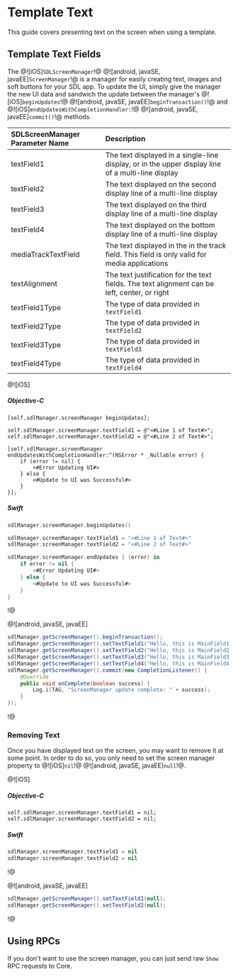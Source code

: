 # Template Text
This guide covers presenting text on the screen when using a template.

## Template Text Fields
The @![iOS]`SDLScreenManager`!@ @![android, javaSE, javaEE]`ScreenManager`!@ is a manager for easily creating text, images and soft buttons for your SDL app. To update the UI, simply give the manager the new UI data and sandwich the update between the manager's @![iOS]`beginUpdates`!@ @![android, javaSE, javaEE]`beginTransaction()`!@ and @![iOS]`endUpdatesWithCompletionHandler:`!@ @![android, javaSE, javaEE]`commit()`!@ methods.

| SDLScreenManager Parameter Name | Description |
|:--------------------------------------------|:--------------|
| textField1 | The text displayed in a single-line display, or in the upper display line of a multi-line display |
| textField2 | The text displayed on the second display line of a multi-line display |
| textField3 | The text displayed on the third display line of a multi-line display |
| textField4 | The text displayed on the bottom display line of a multi-line display |
| mediaTrackTextField | The text displayed in the in the track field. This field is only valid for media applications |
| textAlignment | The text justification for the text fields. The text alignment can be left, center, or right  |
| textField1Type | The type of data provided in `textField1` |
| textField2Type | The type of data provided in `textField2` |
| textField3Type | The type of data provided in `textField3` |
| textField4Type | The type of data provided in `textField4` |

@![iOS]
##### Objective-C
```objc
[self.sdlManager.screenManager beginUpdates];

self.sdlManager.screenManager.textField1 = @"<#Line 1 of Text#>";
self.sdlManager.screenManager.textField2 = @"<#Line 2 of Text#>";

[self.sdlManager.screenManager endUpdatesWithCompletionHandler:^(NSError * _Nullable error) {
    if (error != nil) {
        <#Error Updating UI#>
    } else {
        <#Update to UI was Successful#>
    }
}];
```

##### Swift
```swift
sdlManager.screenManager.beginUpdates()

sdlManager.screenManager.textField1 = "<#Line 1 of Text#>"
sdlManager.screenManager.textField2 = "<#Line 2 of Text#>"

sdlManager.screenManager.endUpdates { (error) in
    if error != nil {
        <#Error Updating UI#>
    } else {
        <#Update to UI was Successful#>
    }
}
```
!@

@![android, javaSE, javaEE]

```java
sdlManager.getScreenManager().beginTransaction();
sdlManager.getScreenManager().setTextField1("Hello, this is MainField1.");
sdlManager.getScreenManager().setTextField2("Hello, this is MainField2.");
sdlManager.getScreenManager().setTextField3("Hello, this is MainField3.");
sdlManager.getScreenManager().setTextField4("Hello, this is MainField4.");
sdlManager.getScreenManager().commit(new CompletionListener() {
	@Override
	public void onComplete(boolean success) {
		Log.i(TAG, "ScreenManager update complete: " + success);
	}
});
```
!@

### Removing Text
Once you have displayed text on the screen, you may want to remove it at some point. In order to do so, you only need to set the screen manager property to @![iOS]`nil`!@ @![android, javaSE, javaEE]`null`!@.

@![iOS]
##### Objective-C
```objc
self.sdlManager.screenManager.textField1 = nil;
self.sdlManager.screenManager.textField2 = nil;
```

##### Swift
```swift
sdlManager.screenManager.textField1 = nil
sdlManager.screenManager.textField2 = nil
```
!@

@![android, javaSE, javaEE]
```java
sdlManager.getScreenManager().setTextField1(null);
sdlManager.getScreenManager().setTextField2(null);
```
!@

## Using RPCs
If you don't want to use the screen manager, you can just send raw `Show` RPC requests to Core.

